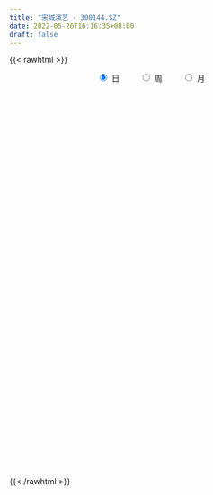 ```yaml
---
title: "宋城演艺 - 300144.SZ"
date: 2022-05-26T16:16:35+08:00
draft: false
---
```

{{< rawhtml >}}
    <div style="text-align: center">
        <label style="padding: 1rem;"><input style="margin-right: .5rem" type="radio" name="period" value="D" checked onclick="period_change(this)">日</label>
        <label style="padding: 1rem;"><input style="margin-right: .5rem" type="radio" name="period" value="W" onclick="period_change(this)">周</label>
        <label style="padding: 1rem;"><input style="margin-right: .5rem" type="radio" name="period" value="M" onclick="period_change(this)">月</label>
    </div>
    <div id="chart" style="height: 700px;"></div> 
    <script type="text/javascript">
        const D_v = [409498.67,209305.84,156461.89,394422.86,184860.32,197079.89,290288.45,286152.97,266083.87,313742.47,400581.9,367641.21,235497.1,281366.18,192916.93,225748.58,218444.99,462702.92,319905.35,248206.51,312283.15,302405.46,177277.75,203740.18,209185.79,235683.9,396207.97,246597.11,256483.93,324484.01,331515.22,183001.27,324769.1,517463.75,366535.31,265526.47,242908.51,225176.02,184776.73,319627.15,242813.92,281890.0,234714.45,394296.09,416291.93,188422.33,472735.89,264160.43,295638.42,482491.46,545994.11,441862.89,460762.44,421547.58,491880.73,401669.16,212837.57,206624.51,180407.62,356209.67,159768.8,171100.61,148114.39,183012.53,245029.2,430973.15,240157.38,150370.15,188422.95,285671.5,191686.38,268222.78,315111.58,342344.28,482021.2,270791.71,331921.27,400449.56,430783.37,299743.9,224037.82,288966.73,155644.42,367943.75,521476.45,244905.38,285875.33,174418.64,204825.32,203717.36,182611.33,206311.58,210779.49,140526.82,151094.71,168096.91,436752.88,258940.59,146939.04,180239.2,352310.16,229711.9,301435.87,211981.8,448232.95,302243.56,216740.93,266982.7,173764.54,170247.5,214539.15,231032.37,301054.1,266755.59,177164.36,319088.11,240247.88,704986.98,444127.97,319174.0,292268.75,269575.32,297280.74,199204.23,338149.71,244967.65,191175.08,256196.14,261296.64,194628.9,188237.97,276507.57,574736.23,206169.28,156148.32,194312.54,167063.25,152489.46,257020.0,141304.55,259087.48,181388.99,174448.56,141591.89,176755.31,728374.91,403130.96,352899.68,237777.45,357020.55,195025.12,187636.14,266191.04,198210.45,239279.52,369186.85,226241.44,662900.66,525219.1800000001,362551.75,356705.32,411221.82,205914.69,383357.43,230579.39,319787.68,223606.62,281712.76,289887.57,405735.18,618524.4,408581.92,328456.21,382224.13,266262.55,441315.13,322359.8,510894.65,462812.22,699420.37,778733.14,773805.1800000001,378308.66,309309.51,464283.19,267549.46,237181.14,306876.61,268434.77,348041.85,225062.13,242358.32,274427.12,302389.06,489895.36,274921.52,487861.31,589425.34,540601.04,332323.02,343928.7,414600.73,406726.58,579601.96,508487.84,385004.03,338769.94,241323.94,245502.83,278801.02,211414.69,263456.3,218168.35,237496.53,217085.74,348119.19,335156.01,288732.86,317438.69,341510.42,686851.96,463815.59,432453.23,391652.87,361814.11,244893.38,389547.16,402953.05,325540.49,472520.72,469286.86,455932.35,319816.81,299334.9,252881.76,384013.37,258771.92,312666.99,462107.45,222055.95,223826.48,272301.97,309107.16,271796.66,217789.58,363710.2,208749.75,323716.65,276725.17,322310.48]
const D_histogram = [0.0,0.042642963,0.0606755184,0.0240106691,-0.0151588081,-0.0359859853,-0.0301475361,-0.026920801,-0.0343477763,-0.0619862666,-0.0854312413,-0.0596411564,-0.0691611328,-0.0516929525,-0.0423577229,-0.0263875394,-0.0102266194,-0.0490150374,-0.0901052657,-0.1162389522,-0.1498703875,-0.1312134754,-0.1206673322,-0.0880410876,-0.0794611897,-0.0785636206,-0.0332095751,-0.0210051647,0.0042913348,-0.004385468,-0.005173282,0.0028657186,0.0281346026,-0.0124907609,-0.0584358825,-0.0751793171,-0.0674652196,-0.0580739429,-0.0518204467,-0.022854471,0.0137754795,0.0251776892,0.0335142413,0.0815355553,0.1536418463,0.178001772,0.1324619129,0.0905061314,0.0330064141,-0.0689493607,-0.172845839,-0.2759473968,-0.3163574756,-0.3631357687,-0.3729732582,-0.3276587101,-0.2883333712,-0.2439554555,-0.2064773188,-0.1173819947,-0.0424566625,0.005716365,0.0275632846,0.0368068489,0.073320313,0.1197394008,0.1677463362,0.183855271,0.1946620726,0.2177280077,0.2289033839,0.2474728551,0.2812646749,0.281341781,0.3164396017,0.326892424,0.3454941197,0.3259593071,0.335771051,0.3275972948,0.2963452174,0.2637163064,0.2223993484,0.2130337928,0.1132956095,0.0218724348,-0.0583199982,-0.1009712348,-0.1425152834,-0.1949026253,-0.1928218058,-0.1786071803,-0.1743561618,-0.1519248793,-0.1527515388,-0.1454281569,-0.0826329761,-0.0526284768,-0.045905829,-0.005522154,0.0647042108,0.0961997017,0.0670875885,0.0383752471,-0.0333412064,-0.0579768875,-0.0682722611,-0.0714368076,-0.0844812427,-0.0996509568,-0.0934324026,-0.0764738384,-0.0726436397,-0.0949462078,-0.0850176777,-0.0954191451,-0.0807860746,-0.0153069109,0.0441824221,0.0692566201,0.0814986235,0.104653634,0.1306436485,0.1267560839,0.1436236729,0.1167672482,0.0847070099,0.0744852439,0.0527904186,0.0459812897,0.027694543,-0.0077396551,-0.0826788627,-0.1221026218,-0.1318156175,-0.1469857655,-0.1318990877,-0.1162072075,-0.0783575504,-0.0437416161,0.0018106176,0.0237456896,0.0328648715,0.03595106,0.0420321054,0.0955244088,0.0901956263,0.0385000467,0.0267352456,0.037363195,0.0262844786,0.03466831,0.0534560257,0.0610653817,0.0681502262,0.0737414128,0.0728298197,0.1245219245,0.154499104,0.1676658478,0.15390753,0.1325780255,0.0951936474,0.0999051254,0.0769199454,0.0331374052,0.0091715874,0.004605521,0.0117895301,0.0361456167,0.0622475397,0.0617682963,0.0298347704,-0.0106350322,-0.0747311266,-0.0620369966,-0.0674684876,-0.0168137176,0.0370216238,0.1116419743,0.158109544,0.1375483312,0.0967989573,0.0708386258,0.0081221364,-0.0303290229,-0.0527626971,-0.0874731906,-0.1176487799,-0.1533428055,-0.1507080896,-0.1397986989,-0.1175743948,-0.1248930727,-0.077308269,-0.0454925473,-0.1195748693,-0.1990782595,-0.2684235586,-0.2997133809,-0.2888729799,-0.3083337638,-0.3476165284,-0.2720273263,-0.2107440694,-0.1324417943,-0.0581242042,-0.0213381667,0.0021694259,-0.0023900275,-0.0019607176,-0.0009752905,0.0003092653,0.0278785079,0.0276558822,0.0622929733,0.097038272,0.0921563955,0.0918389716,0.0488792373,0.0923754785,0.0784417578,0.0960722407,0.1023490658,0.1290270944,0.1412725515,0.1556333926,0.126816565,0.0970472853,0.0137753771,-0.0935916748,-0.1400199931,-0.1716653529,-0.1466843373,-0.1369640072,-0.1759349412,-0.1963938095,-0.1896896788,-0.1486486377,-0.0974711749,-0.0532500529,-0.0130331005,0.0015357528,0.0107488304,0.0103539581,0.0364811188,0.0541664634,0.0342394347,0.0395675161,0.0654609352]
const D_fast = [0.0,0.0533037037,0.0865051388,0.0558429567,0.0128837775,-0.016939896,-0.0186383309,-0.022141796,-0.0381557154,-0.0812907723,-0.1260935574,-0.1152137616,-0.1420240212,-0.137479079,-0.1387332801,-0.1293599815,-0.1157557164,-0.1667978937,-0.2304144383,-0.2856078629,-0.3567068952,-0.3708533518,-0.3904740418,-0.379858069,-0.3911434685,-0.4098868046,-0.3728351528,-0.3658820336,-0.3395127005,-0.3492858702,-0.3513670047,-0.3426115744,-0.3103090399,-0.3540570935,-0.4146111858,-0.4501494497,-0.459301657,-0.4644288661,-0.4711304816,-0.4478781236,-0.4078043032,-0.3901076712,-0.3733925588,-0.304987356,-0.1944706034,-0.1256102348,-0.1380346156,-0.1573638643,-0.206611978,-0.325805093,-0.4729130311,-0.645001438,-0.7645008858,-0.9020631211,-1.0051439251,-1.0417440545,-1.0745020584,-1.0911130066,-1.1052541996,-1.0455043742,-0.9811932075,-0.9315910889,-0.9028533481,-0.8844080715,-0.8295645292,-0.7532105912,-0.6632670717,-0.6011943192,-0.5417219995,-0.4642240624,-0.3958228403,-0.3153851553,-0.2112771667,-0.1408646154,-0.0266568943,0.0655190341,0.1704942596,0.2324492739,0.3262037804,0.3999293479,0.4427635749,0.4760637405,0.4903466196,0.5342395122,0.4628252313,0.3768701652,0.2820977327,0.2142036875,0.137030818,0.0359178197,-0.0102068121,-0.0406439817,-0.0799820037,-0.0955319411,-0.1345464853,-0.1635801426,-0.1214432058,-0.1045958256,-0.1093496352,-0.0703464987,0.0160559188,0.0716013351,0.059261119,0.0401425894,-0.0399091656,-0.0790390687,-0.1064025076,-0.1274262559,-0.1615910017,-0.201673455,-0.2188130015,-0.2209728968,-0.2353036081,-0.2813427282,-0.2926686174,-0.3269248712,-0.3324883193,-0.2708358833,-0.2003009447,-0.1579125918,-0.1252959324,-0.0759775135,-0.0173265868,0.0104748695,0.0632483767,0.0655837641,0.0547002782,0.0630998232,0.0546026026,0.0592887961,0.0479256851,0.0105565732,-0.08505235,-0.1550017645,-0.1976686646,-0.249585254,-0.2674733481,-0.2808332698,-0.2625730003,-0.23889247,-0.1928875819,-0.1650160875,-0.1476806877,-0.1356067342,-0.1190176625,-0.0416442569,-0.0244241328,-0.0664947007,-0.0715756904,-0.0516069423,-0.0561145391,-0.0390636302,-0.006911908,0.0159637934,0.0400861944,0.0641127342,0.0814085961,0.164231182,0.2328331375,0.2879163432,0.3126349079,0.3244499097,0.3108639436,0.3405517029,0.3367965092,0.3012983203,0.2796253994,0.2762107133,0.2863421049,0.3197345957,0.3613984036,0.3763612343,0.351886401,0.3087578404,0.2259789642,0.2231638451,0.2008652323,0.2473165728,0.3104073202,0.4129381643,0.49893312,0.5127589899,0.4962093554,0.4879586804,0.427272725,0.3812393101,0.3456149615,0.2890361704,0.2294483862,0.1554186591,0.1203763526,0.0963360686,0.089166774,0.0506248279,0.0788825644,0.0993251492,-0.00465089,-0.1339238451,-0.2703750339,-0.3765932014,-0.4379710454,-0.5345152702,-0.6607021669,-0.6531197964,-0.6445225568,-0.5993307303,-0.5395441912,-0.5080926955,-0.4840427464,-0.4891997066,-0.4892605762,-0.4885189717,-0.4871570996,-0.45261823,-0.4459268851,-0.3957165506,-0.3367116841,-0.3185544617,-0.2959121426,-0.3266520676,-0.2600619568,-0.254385238,-0.212736695,-0.1808726034,-0.1219378012,-0.0743742063,-0.021105017,-0.0182177033,-0.0237251618,-0.1035532256,-0.2343181962,-0.3157515128,-0.3903132108,-0.4020032795,-0.4265239513,-0.5094786205,-0.5790359413,-0.6197542302,-0.6158753486,-0.5890656795,-0.5581570707,-0.5211983934,-0.5062456019,-0.4943453168,-0.4921516995,-0.4569042592,-0.4256772987,-0.4370444687,-0.4218245082,-0.3795658554]
const D_slow = [0.0,0.0106607407,0.0258296203,0.0318322876,0.0280425856,0.0190460893,0.0115092052,0.004779005,-0.0038079391,-0.0193045057,-0.0406623161,-0.0555726052,-0.0728628884,-0.0857861265,-0.0963755572,-0.1029724421,-0.1055290969,-0.1177828563,-0.1403091727,-0.1693689107,-0.2068365076,-0.2396398765,-0.2698067095,-0.2918169814,-0.3116822788,-0.331323184,-0.3396255778,-0.3448768689,-0.3438040352,-0.3449004022,-0.3461937227,-0.3454772931,-0.3384436424,-0.3415663327,-0.3561753033,-0.3749701326,-0.3918364375,-0.4063549232,-0.4193100349,-0.4250236526,-0.4215797827,-0.4152853604,-0.4069068001,-0.3865229113,-0.3481124497,-0.3036120067,-0.2704965285,-0.2478699957,-0.2396183921,-0.2568557323,-0.3000671921,-0.3690540413,-0.4481434102,-0.5389273523,-0.6321706669,-0.7140853444,-0.7861686872,-0.8471575511,-0.8987768808,-0.9281223795,-0.9387365451,-0.9373074538,-0.9304166327,-0.9212149205,-0.9028848422,-0.872949992,-0.8310134079,-0.7850495902,-0.7363840721,-0.6819520701,-0.6247262242,-0.5628580104,-0.4925418417,-0.4222063964,-0.343096496,-0.26137339,-0.17499986,-0.0935100333,-0.0095672705,0.0723320532,0.1464183575,0.2123474341,0.2679472712,0.3212057194,0.3495296218,0.3549977305,0.3404177309,0.3151749222,0.2795461014,0.230820445,0.1826149936,0.1379631985,0.0943741581,0.0563929383,0.0182050536,-0.0181519857,-0.0388102297,-0.0519673489,-0.0634438061,-0.0648243447,-0.048648292,-0.0245983666,-0.0078264694,0.0017673423,-0.0065679593,-0.0210621811,-0.0381302464,-0.0559894483,-0.077109759,-0.1020224982,-0.1253805988,-0.1444990584,-0.1626599684,-0.1863965203,-0.2076509397,-0.231505726,-0.2517022447,-0.2555289724,-0.2444833669,-0.2271692119,-0.206794556,-0.1806311475,-0.1479702353,-0.1162812144,-0.0803752962,-0.0511834841,-0.0300067316,-0.0113854207,0.001812184,0.0133075064,0.0202311422,0.0182962284,-0.0023734873,-0.0328991427,-0.0658530471,-0.1025994885,-0.1355742604,-0.1646260623,-0.1842154499,-0.1951508539,-0.1946981995,-0.1887617771,-0.1805455592,-0.1715577942,-0.1610497679,-0.1371686657,-0.1146197591,-0.1049947474,-0.098310936,-0.0889701373,-0.0823990176,-0.0737319401,-0.0603679337,-0.0451015883,-0.0280640318,-0.0096286786,0.0085787764,0.0397092575,0.0783340335,0.1202504954,0.1587273779,0.1918718843,0.2156702961,0.2406465775,0.2598765638,0.2681609151,0.270453812,0.2716051922,0.2745525748,0.2835889789,0.2991508639,0.314592938,0.3220516306,0.3193928725,0.3007100909,0.2852008417,0.2683337198,0.2641302904,0.2733856964,0.30129619,0.340823576,0.3752106588,0.3994103981,0.4171200545,0.4191505886,0.4115683329,0.3983776586,0.376509361,0.347097166,0.3087614646,0.2710844422,0.2361347675,0.2067411688,0.1755179006,0.1561908334,0.1448176965,0.1149239792,0.0651544144,-0.0019514753,-0.0768798205,-0.1490980655,-0.2261815064,-0.3130856385,-0.3810924701,-0.4337784874,-0.466888936,-0.4814199871,-0.4867545287,-0.4862121723,-0.4868096791,-0.4872998585,-0.4875436812,-0.4874663649,-0.4804967379,-0.4735827673,-0.458009524,-0.433749956,-0.4107108571,-0.3877511142,-0.3755313049,-0.3524374353,-0.3328269959,-0.3088089357,-0.2832216692,-0.2509648956,-0.2156467578,-0.1767384096,-0.1450342683,-0.120772447,-0.1173286028,-0.1407265214,-0.1757315197,-0.2186478579,-0.2553189423,-0.2895599441,-0.3335436794,-0.3826421317,-0.4300645514,-0.4672267109,-0.4915945046,-0.5049070178,-0.5081652929,-0.5077813547,-0.5050941471,-0.5025056576,-0.4933853779,-0.4798437621,-0.4712839034,-0.4613920244,-0.4450267906]
const D_data = [['2021-05-17', 18.6084, 18.4488, 18.0599, 18.6084],['2021-05-18', 18.5685, 19.117, 18.2693, 19.1668],['2021-05-19', 19.1668, 19.0173, 18.7779, 19.2067],['2021-05-20', 18.9474, 18.3192, 18.1197, 19.0771],['2021-05-21', 18.389, 18.0898, 18.0499, 18.5386],['2021-05-24', 17.9901, 18.1397, 17.7009, 18.1995],['2021-05-25', 18.0898, 18.4089, 17.9901, 18.4987],['2021-05-26', 18.4089, 18.379, 17.8505, 18.6583],['2021-05-27', 18.3491, 18.2095, 18.0799, 18.4987],['2021-05-28', 18.3192, 17.8206, 17.7308, 18.4987],['2021-05-31', 17.651, 17.671, 17.1425, 17.7907],['2021-06-01', 17.7907, 18.2294, 17.5015, 18.3491],['2021-06-02', 18.13, 17.77, 17.7, 18.15],['2021-06-03', 17.96, 18.07, 17.8, 18.26],['2021-06-04', 18.14, 17.99, 17.86, 18.2],['2021-06-07', 18.05, 18.1, 17.69, 18.25],['2021-06-08', 18.11, 18.16, 17.95, 18.35],['2021-06-09', 18.05, 17.37, 17.3, 18.08],['2021-06-10', 17.37, 17.05, 16.99, 17.48],['2021-06-11', 17.29, 16.95, 16.79, 17.34],['2021-06-15', 17.01, 16.56, 16.45, 17.07],['2021-06-16', 16.73, 17.03, 16.66, 17.32],['2021-06-17', 17.0, 16.87, 16.8, 17.27],['2021-06-18', 16.83, 17.14, 16.76, 17.36],['2021-06-21', 17.05, 16.84, 16.68, 17.1],['2021-06-22', 16.8, 16.66, 16.58, 17.02],['2021-06-23', 16.75, 17.25, 16.7, 17.39],['2021-06-24', 17.3, 16.92, 16.78, 17.35],['2021-06-25', 16.92, 17.13, 16.74, 17.4],['2021-06-28', 17.12, 16.7, 16.53, 17.23],['2021-06-29', 16.69, 16.72, 16.24, 16.85],['2021-06-30', 16.71, 16.8, 16.51, 16.88],['2021-07-01', 16.82, 17.07, 16.6, 17.35],['2021-07-02', 17.15, 16.16, 16.11, 17.28],['2021-07-05', 16.05, 15.78, 15.55, 16.16],['2021-07-06', 15.67, 15.87, 15.4, 15.92],['2021-07-07', 15.65, 16.04, 15.62, 16.32],['2021-07-08', 16.04, 16.0, 15.85, 16.28],['2021-07-09', 15.96, 15.9, 15.75, 16.07],['2021-07-12', 16.0, 16.19, 15.81, 16.38],['2021-07-13', 16.22, 16.4, 16.13, 16.54],['2021-07-14', 16.55, 16.17, 16.12, 16.61],['2021-07-15', 16.15, 16.15, 16.03, 16.37],['2021-07-16', 16.21, 16.79, 16.14, 16.99],['2021-07-19', 17.01, 17.46, 16.8, 17.57],['2021-07-20', 17.28, 17.21, 17.07, 17.43],['2021-07-21', 17.02, 16.36, 16.22, 17.05],['2021-07-22', 16.23, 16.22, 16.06, 16.54],['2021-07-23', 16.2, 15.77, 15.6, 16.2],['2021-07-26', 15.46, 14.73, 14.54, 15.52],['2021-07-27', 14.73, 14.01, 13.97, 14.8],['2021-07-28', 13.8, 13.23, 13.06, 13.96],['2021-07-29', 13.33, 13.33, 12.89, 13.43],['2021-07-30', 13.0, 12.67, 12.67, 13.13],['2021-08-02', 12.0, 12.6, 11.85, 12.76],['2021-08-03', 12.56, 13.01, 12.48, 13.25],['2021-08-04', 12.93, 12.81, 12.71, 13.0],['2021-08-05', 12.78, 12.77, 12.67, 13.13],['2021-08-06', 12.67, 12.6, 12.38, 12.88],['2021-08-09', 12.5, 13.33, 12.5, 13.47],['2021-08-10', 13.3, 13.4, 13.15, 13.51],['2021-08-11', 13.45, 13.25, 13.16, 13.54],['2021-08-12', 13.25, 12.99, 12.96, 13.38],['2021-08-13', 12.94, 12.81, 12.75, 13.19],['2021-08-16', 12.81, 13.19, 12.81, 13.38],['2021-08-17', 13.32, 13.49, 13.23, 14.14],['2021-08-18', 13.51, 13.76, 13.41, 14.03],['2021-08-19', 13.69, 13.56, 13.45, 13.87],['2021-08-20', 13.6, 13.61, 13.36, 13.76],['2021-08-23', 13.77, 13.92, 13.65, 14.29],['2021-08-24', 13.88, 13.95, 13.74, 14.1],['2021-08-25', 13.88, 14.23, 13.87, 14.55],['2021-08-26', 14.26, 14.7, 13.96, 14.85],['2021-08-27', 14.5, 14.53, 14.3, 14.83],['2021-08-30', 14.49, 15.25, 14.49, 15.58],['2021-08-31', 15.18, 15.28, 15.03, 15.51],['2021-09-01', 15.3, 15.7, 15.3, 15.85],['2021-09-02', 15.61, 15.47, 14.8, 15.7],['2021-09-03', 15.34, 16.07, 15.24, 16.27],['2021-09-06', 16.17, 16.12, 15.82, 16.6],['2021-09-07', 16.06, 15.99, 15.87, 16.33],['2021-09-08', 16.11, 16.05, 15.67, 16.35],['2021-09-09', 16.24, 15.97, 15.81, 16.25],['2021-09-10', 16.0, 16.45, 16.0, 16.7],['2021-09-13', 15.4, 15.2, 14.93, 15.65],['2021-09-14', 14.8, 14.89, 14.8, 15.29],['2021-09-15', 14.89, 14.6, 14.48, 15.0],['2021-09-16', 14.75, 14.72, 14.6, 14.92],['2021-09-17', 14.67, 14.45, 14.24, 14.82],['2021-09-22', 14.33, 13.96, 13.9, 14.43],['2021-09-23', 14.19, 14.38, 14.09, 14.5],['2021-09-24', 14.31, 14.45, 14.15, 14.7],['2021-09-27', 14.57, 14.25, 14.23, 14.9],['2021-09-28', 14.31, 14.43, 14.09, 14.64],['2021-09-29', 14.4, 14.08, 14.07, 14.4],['2021-09-30', 14.15, 14.08, 13.96, 14.34],['2021-10-08', 14.6, 14.87, 14.43, 15.37],['2021-10-11', 14.9, 14.65, 14.43, 15.04],['2021-10-12', 14.48, 14.41, 14.27, 14.65],['2021-10-13', 14.42, 14.93, 14.37, 15.07],['2021-10-14', 14.94, 15.62, 14.87, 15.8],['2021-10-15', 15.49, 15.47, 15.35, 15.73],['2021-10-18', 15.15, 14.78, 14.65, 15.35],['2021-10-19', 14.66, 14.67, 14.36, 14.83],['2021-10-20', 14.67, 13.86, 13.71, 14.78],['2021-10-21', 13.85, 14.15, 13.79, 14.46],['2021-10-22', 14.1, 14.18, 14.06, 14.43],['2021-10-25', 13.97, 14.17, 13.68, 14.25],['2021-10-26', 14.23, 13.93, 13.89, 14.23],['2021-10-27', 13.98, 13.74, 13.61, 13.99],['2021-10-28', 13.74, 13.89, 13.7, 14.0],['2021-10-29', 13.86, 14.0, 13.7, 14.08],['2021-11-01', 13.6, 13.81, 13.31, 14.05],['2021-11-02', 13.84, 13.34, 13.25, 13.92],['2021-11-03', 13.18, 13.61, 13.15, 13.64],['2021-11-04', 13.64, 13.25, 13.18, 13.9],['2021-11-05', 13.35, 13.47, 13.25, 13.64],['2021-11-08', 14.05, 14.25, 14.05, 14.73],['2021-11-09', 14.13, 14.49, 14.06, 14.7],['2021-11-10', 14.27, 14.3, 13.99, 14.48],['2021-11-11', 14.35, 14.27, 14.02, 14.37],['2021-11-12', 14.15, 14.55, 14.09, 14.67],['2021-11-15', 14.45, 14.79, 14.38, 14.9],['2021-11-16', 14.77, 14.56, 14.53, 14.93],['2021-11-17', 14.57, 14.95, 14.56, 15.17],['2021-11-18', 14.86, 14.47, 14.42, 14.98],['2021-11-19', 14.5, 14.32, 14.25, 14.58],['2021-11-22', 14.28, 14.54, 14.22, 14.63],['2021-11-23', 14.69, 14.36, 14.32, 14.89],['2021-11-24', 14.28, 14.51, 14.27, 14.61],['2021-11-25', 14.52, 14.33, 14.3, 14.64],['2021-11-26', 13.8, 13.98, 13.7, 14.08],['2021-11-29', 13.45, 13.15, 13.13, 13.57],['2021-11-30', 13.28, 13.2, 13.17, 13.39],['2021-12-01', 13.23, 13.33, 13.06, 13.37],['2021-12-02', 13.34, 13.07, 13.0, 13.39],['2021-12-03', 13.11, 13.32, 13.03, 13.33],['2021-12-06', 13.17, 13.29, 13.17, 13.4],['2021-12-07', 13.48, 13.61, 13.34, 13.77],['2021-12-08', 13.45, 13.69, 13.41, 13.76],['2021-12-09', 13.8, 14.0, 13.8, 14.2],['2021-12-10', 13.87, 13.87, 13.74, 14.09],['2021-12-13', 13.7, 13.79, 13.54, 13.94],['2021-12-14', 13.69, 13.75, 13.6, 13.86],['2021-12-15', 13.7, 13.82, 13.63, 14.05],['2021-12-16', 13.63, 14.61, 13.56, 15.08],['2021-12-17', 14.6, 14.06, 13.99, 14.69],['2021-12-20', 13.81, 13.36, 13.32, 14.02],['2021-12-21', 13.44, 13.7, 13.35, 13.76],['2021-12-22', 13.73, 13.99, 13.71, 14.47],['2021-12-23', 14.0, 13.73, 13.65, 14.2],['2021-12-24', 13.83, 13.98, 13.71, 14.08],['2021-12-27', 13.95, 14.21, 13.87, 14.35],['2021-12-28', 14.27, 14.18, 14.13, 14.33],['2021-12-29', 14.2, 14.26, 14.0, 14.4],['2021-12-30', 14.24, 14.33, 14.12, 14.68],['2021-12-31', 14.23, 14.32, 14.16, 14.44],['2022-01-04', 14.3, 15.2, 14.23, 15.33],['2022-01-05', 15.08, 15.27, 15.01, 15.55],['2022-01-06', 15.26, 15.32, 14.89, 15.43],['2022-01-07', 15.17, 15.13, 15.05, 15.52],['2022-01-10', 14.78, 15.08, 14.48, 15.16],['2022-01-11', 15.1, 14.84, 14.81, 15.17],['2022-01-12', 14.93, 15.39, 14.81, 15.53],['2022-01-13', 15.31, 15.1, 15.1, 15.6],['2022-01-14', 15.02, 14.74, 14.6, 15.28],['2022-01-17', 14.6, 14.86, 14.6, 14.94],['2022-01-18', 14.81, 15.07, 14.53, 15.12],['2022-01-19', 14.93, 15.27, 14.91, 15.4],['2022-01-20', 15.2, 15.63, 15.13, 15.78],['2022-01-21', 16.2, 15.87, 15.67, 16.4],['2022-01-24', 15.55, 15.7, 15.53, 16.2],['2022-01-25', 15.6, 15.3, 15.3, 15.91],['2022-01-26', 15.47, 15.05, 14.75, 15.63],['2022-01-27', 14.89, 14.48, 14.42, 15.1],['2022-01-28', 14.46, 15.29, 14.35, 15.55],['2022-02-07', 15.31, 15.07, 14.65, 15.33],['2022-02-08', 15.08, 15.9, 15.08, 16.16],['2022-02-09', 15.7, 16.27, 15.69, 16.35],['2022-02-10', 16.21, 16.98, 16.06, 17.36],['2022-02-11', 16.86, 17.11, 16.77, 18.05],['2022-02-14', 17.32, 16.51, 16.33, 17.79],['2022-02-15', 16.19, 16.24, 15.83, 16.41],['2022-02-16', 16.25, 16.37, 16.16, 16.66],['2022-02-17', 16.3, 15.76, 15.64, 16.3],['2022-02-18', 15.61, 15.84, 15.56, 15.92],['2022-02-21', 15.7, 15.9, 15.63, 16.15],['2022-02-22', 15.68, 15.59, 15.24, 16.0],['2022-02-23', 15.64, 15.44, 15.37, 15.73],['2022-02-24', 15.35, 15.13, 14.86, 15.64],['2022-02-25', 15.34, 15.44, 15.15, 15.52],['2022-02-28', 15.25, 15.5, 14.9, 15.54],['2022-03-01', 15.38, 15.66, 15.38, 15.74],['2022-03-02', 15.5, 15.26, 15.11, 15.79],['2022-03-03', 15.36, 16.0, 15.36, 16.15],['2022-03-04', 15.77, 15.99, 15.74, 16.12],['2022-03-07', 15.65, 14.5, 14.48, 15.66],['2022-03-08', 14.55, 13.9, 13.71, 14.69],['2022-03-09', 13.89, 13.44, 12.9, 14.0],['2022-03-10', 13.64, 13.41, 13.39, 13.75],['2022-03-11', 12.9, 13.63, 12.81, 13.75],['2022-03-14', 13.0, 12.96, 12.72, 13.38],['2022-03-15', 12.81, 12.25, 12.25, 13.12],['2022-03-16', 12.68, 13.49, 12.52, 13.53],['2022-03-17', 13.58, 13.43, 13.32, 13.94],['2022-03-18', 13.25, 13.82, 13.15, 14.07],['2022-03-21', 13.67, 14.04, 13.61, 14.17],['2022-03-22', 13.76, 13.77, 13.7, 14.05],['2022-03-23', 13.82, 13.69, 13.54, 13.86],['2022-03-24', 13.6, 13.32, 13.27, 13.77],['2022-03-25', 13.41, 13.3, 13.25, 13.63],['2022-03-28', 13.08, 13.24, 12.75, 13.52],['2022-03-29', 13.23, 13.18, 13.1, 13.62],['2022-03-30', 13.43, 13.53, 13.11, 13.57],['2022-03-31', 13.43, 13.21, 13.13, 13.63],['2022-04-01', 13.13, 13.71, 13.11, 13.82],['2022-04-06', 13.48, 13.9, 13.43, 14.03],['2022-04-07', 13.74, 13.5, 13.41, 13.97],['2022-04-08', 13.55, 13.56, 13.04, 13.62],['2022-04-11', 13.39, 12.91, 12.88, 13.39],['2022-04-12', 13.02, 14.0, 13.0, 14.4],['2022-04-13', 13.75, 13.38, 13.33, 13.8],['2022-04-14', 13.49, 13.81, 13.28, 14.0],['2022-04-15', 13.76, 13.77, 13.58, 14.3],['2022-04-18', 13.54, 14.17, 13.51, 14.34],['2022-04-19', 14.06, 14.17, 14.01, 14.4],['2022-04-20', 14.1, 14.36, 14.01, 14.54],['2022-04-21', 14.37, 13.87, 13.75, 14.45],['2022-04-22', 13.7, 13.77, 13.4, 14.02],['2022-04-25', 13.13, 12.82, 12.73, 13.46],['2022-04-26', 12.97, 11.95, 11.9, 13.08],['2022-04-27', 11.71, 12.18, 11.28, 12.25],['2022-04-28', 12.03, 12.0, 11.81, 12.46],['2022-04-29', 12.08, 12.53, 11.99, 12.56],['2022-05-05', 12.3, 12.28, 11.96, 12.43],['2022-05-06', 11.99, 11.42, 11.37, 11.99],['2022-05-09', 11.19, 11.29, 11.13, 11.48],['2022-05-10', 11.11, 11.38, 10.9, 11.41],['2022-05-11', 11.44, 11.74, 11.39, 12.12],['2022-05-12', 11.61, 11.95, 11.6, 11.97],['2022-05-13', 11.84, 11.99, 11.66, 12.02],['2022-05-16', 12.1, 12.07, 11.93, 12.34],['2022-05-17', 11.94, 11.82, 11.56, 12.06],['2022-05-18', 11.83, 11.75, 11.68, 12.02],['2022-05-19', 11.5, 11.59, 11.46, 11.75],['2022-05-20', 11.7, 11.94, 11.59, 12.03],['2022-05-23', 11.88, 11.92, 11.74, 11.96],['2022-05-24', 11.86, 11.41, 11.4, 11.96],['2022-05-25', 11.39, 11.65, 11.36, 11.79],['2022-05-26', 11.69, 11.97, 11.58, 12.07]]
const W_v = [330026.99,242964.81,410972.48,323401.63,417012.18,514352.1,292078.24,298242.73,449750.85,309694.4300000001,279843.15,262907.23,520929.04,246728.3,395799.55,485738.0699999999,537821.6,478014.89,545536.4299999999,348752.12,304397.2,255621.61,477207.9,213635.53,240394.41,255962.38,281727.18,745749.16,483082.36,509883.52,204547.02,152838.76,463026.83,462400.12,525645.73,440945.72,629505.03,280458.4300000001,377973.29,434686.76,412844.87,232726.07,429648.21,378131.25,331203.29,991715.1800000002,855691.39,647510.0800000001,599657.1899999999,868729.01,749104.37,760550.4399999999,930062.02,862664.24,745591.35,599048.23,401500.48,545015.01,896516.6500000001,507088.0699999999,558256.5599999999,644465.27,408704.27,448481.77,391451.73,549909.74,424645.04,428916.74,412602.96,292268.05,266321.04,329359.68,697946.3700000001,341743.82,337626.4399999999,349837.07,343794.35,289858.49,336173.77,288702.01,373101.28,395865.54,840728.1699999999,835872.3100000001,726283.11,875446.45,666462.42,499595.27,536290.36,439967.4999999999,542058.9,200800.29,495032.71,411156.48,256554.24,314666.55,282465.88,318446.78,565260.91,480220.8100000001,455831.3200000001,563046.66,461321.08,386938.22,427617.9899999999,348574.49,521769.98,479299.1699999999,476247.46,403653.08,350112.71,311708.8,399684.2899999999,57894.6,314313.22,510437.12,355217.2,340560.58,345280.43,263521.81,350419.24,385656.26,239783.37,310474.15,271449.93,210010.77,213351.44,303837.56,392769.41,1281212.47,1145884.0600000001,613919.92,634320.03,627957.5700000001,647934.88,908091.85,714850.6,541932.98,611320.46,421585.0,442831.87,373832.81,535453.88,342255.02,532905.75,538058.02,610882.37,1023966.76,810342.95,1190366.73,643321.86,1552995.0600000001,2129759.21,2938006.1899999995,1776367.1200000001,976841.72,1269956.5100000002,2663208.3599999994,1545080.7,965081.3600000001,1235522.6699999999,925145.88,1402607.5099999998,819791.99,459085.98,341224.43,1165336.28,903405.48,1105583.8999999999,712136.49,1296735.1799999999,1186294.9200000002,1134402.04,1036737.7,660297.37,740657.5499999999,706944.0499999999,623018.5600000001,1062742.21,1572314.79,2467286.8500000001,1782739.23,1926424.0800000001,1335679.74,1127090.1099999999,2624179.2800000003,2155020.5300000003,1973001.8300000001,2080604.1000000001,1351819.49,1350691.9700000002,862863.04,1947047.0600000001,1550020.5,1500683.1099999999,675364.84,931513.51,1354549.5800000001,1353347.6499999999,1478003.3200000001,1475008.3499999999,995706.54,1344158.7,1681233.3500000001,1284923.04,1473341.6100000001,1637248.9999999998,2352658.48,1493419.5899999999,1018206.0,1254952.8300000001,1403036.52,1915967.1100000003,1336336.6200000001,1431501.1200000003,592640.2699999999,670497.9300000001,436752.88,1168140.8899999999,1480635.1099999999,1056566.26,1304310.04,2030133.02,1270777.4099999999,1176867.22,1298429.6200000001,991290.48,1624301.6299999999,1330358.9399999999,1299109.2999999998,1907376.9100000001,1550861.01,1819466.5299999998,1826839.9399999999,2774220.1800000002,2193256.0,1385596.5,1583991.3799999999,2294139.4100000001,2294421.1400000001,1315812.4199999999,1284326.1100000001,941327.5600000001,2316284.0699999998,1724748.1899999999,2016891.6400000001,636895.13,1479428.79,1434705.5699999998,1131502.05]
const W_histogram = [0.0,-0.0069433618,0.013405393,-0.0082663528,-0.0426061812,-0.0183607113,-0.0197807187,-0.009017855,-0.0040219166,-0.0074115945,-0.0151670165,-0.0259132943,-0.0045542904,-0.0037932358,0.0104339221,0.0229505841,0.07781022,0.0936215048,0.0686187096,0.0115497574,-0.047718983,-0.0877668499,-0.0860264363,-0.0729224353,-0.0549589083,-0.0625649144,-0.0679339256,-0.0165558262,-0.0045515959,-0.0268752509,-0.0204842602,0.0070814749,0.0263107116,0.0875440047,0.0980304163,0.0755919043,0.1165665886,0.1236405199,0.1029039714,0.0756656672,0.0786204856,0.0706308651,0.0758355686,0.059253139,0.0538658802,0.1342849188,0.1947728099,0.1993056926,0.1837998534,0.1858415603,0.1239014426,0.1957334489,0.2640196194,0.276615519,0.2138757018,0.1843078914,0.1203935365,0.0250980692,-0.0803906933,-0.1788652653,-0.2736596487,-0.2829712232,-0.2613364505,-0.2715148238,-0.2742771236,-0.2719658503,-0.1995735759,-0.172915714,-0.1116239571,-0.1137162805,-0.0954024101,-0.0685317608,-0.1294732573,-0.1717134716,-0.1314755298,-0.1832437513,-0.1822515902,-0.1953646436,-0.1599114727,-0.1227748826,-0.053403139,-0.0015864489,0.0550406408,0.0720921094,0.099273329,0.1814855234,0.2078425658,0.2441646877,0.2007412219,0.1808016578,0.1265835325,0.1013227384,0.0421769108,-0.0048959985,-0.0320185363,-0.0444461703,-0.08204855,-0.0974254068,-0.0454812108,0.0200334792,0.056488829,0.1166098645,0.147737327,0.1780540738,0.2202776329,0.2057475828,0.2054862528,0.2073893044,0.2072621462,0.205403147,0.167996564,0.1590844978,0.1649778679,0.1629500291,0.0903238036,0.1155080009,0.1174833589,0.1242219137,0.1164361846,0.078955316,0.009541322,-0.0520263561,-0.0663247012,-0.0529028112,-0.0195240801,0.0404655788,0.0935204853,0.1543464682,0.1261816862,-0.0627007072,-0.1648028097,-0.2359557814,-0.2040152259,-0.2404568869,-0.2227613274,-0.1726128924,-0.2045145095,-0.2470506853,-0.3458155128,-0.3174789674,-0.2664629554,-0.2461780021,-0.1019204382,0.0083370446,0.0524796979,0.1254885873,0.2372127405,0.3743359346,0.422602529,0.3703091255,0.3001651001,0.2721011352,0.2426217553,0.3048961414,0.1871542965,0.1131604735,0.0969348636,-0.1395680962,-0.1863911358,-0.1770006163,-0.1712856581,-0.1856015553,-0.170570485,-0.1986371424,-0.163966717,-0.1875206911,-0.2427219535,-0.2882235084,-0.2946855673,-0.2731280836,-0.1765951465,-0.0440959707,0.1060089729,0.1107581637,0.0627136871,0.0227814629,-0.0622084728,-0.0702914994,-0.1193208483,-0.2109048246,-0.3016007923,-0.2704692719,-0.1589078859,-0.013875938,0.1127440342,0.2451160368,0.3328606575,0.3459087154,0.396583739,0.3756400874,0.4029611155,0.4543665703,0.3020335071,0.2399475882,0.231403762,0.0615999467,-0.0910510691,-0.2368411292,-0.3395926131,-0.381217521,-0.4586596397,-0.4749505437,-0.4637400794,-0.4960879611,-0.5076004146,-0.4309028862,-0.4238472843,-0.592586466,-0.6679466799,-0.6614369274,-0.5647939478,-0.4077779931,-0.1806561028,0.0048839867,0.0027379194,0.0106953929,0.0009315136,0.0545984392,0.1329594586,0.1017720174,0.0741622683,0.0277370828,0.0746356517,0.0937979919,0.0873375522,0.0445352051,0.0583160926,0.0837325653,0.0976880113,0.1303091083,0.2026167231,0.2189655926,0.2958873522,0.2969400676,0.4028699577,0.3708670058,0.3087641549,0.2909738493,0.1155177958,0.0129093566,-0.0840006697,-0.1127169756,-0.1326664094,-0.1227984228,-0.1078805779,-0.1694676191,-0.2670953991,-0.2743725668,-0.2635798408,-0.2363208632]
const W_fast = [0.0,-0.0086792023,0.0150209008,-0.0087174333,-0.0537088069,-0.0340535149,-0.0404187019,-0.031910302,-0.0279198427,-0.0331624192,-0.0447095954,-0.0619341968,-0.0417137654,-0.0419010198,-0.0250653814,-0.0068110734,0.0675011175,0.1067177785,0.0988696608,0.0446881479,-0.0265103383,-0.0884999176,-0.1082661132,-0.1133927209,-0.1091689211,-0.1324161557,-0.1547686483,-0.1075295055,-0.0966631741,-0.1257056419,-0.1244357162,-0.0950996124,-0.0692926978,0.0138265964,0.0488206122,0.0452800763,0.1153964077,0.1533804689,0.1583699133,0.1500480259,0.1726579657,0.1823260614,0.2064896571,0.2047205123,0.2127997235,0.3267899918,0.4359710853,0.4903303912,0.5207745153,0.5692766124,0.5383118553,0.6590772238,0.7933682992,0.8751180785,0.8658471867,0.8823563492,0.8485403784,0.7595194284,0.6339329926,0.4907421042,0.3275328087,0.2474784284,0.2037790885,0.1257220092,0.0543904285,-0.0112897608,0.0112091196,-0.005361947,0.0280238207,-0.0024975729,-0.008034305,0.0017034042,-0.0916064067,-0.1767749889,-0.1694059295,-0.2669850889,-0.3115558253,-0.3735100396,-0.3780347369,-0.3715918675,-0.3155709086,-0.2641508307,-0.1937635808,-0.1586890849,-0.106689533,0.0208940422,0.099211726,0.1965750199,0.2033368596,0.2285977099,0.2060254678,0.2060953582,0.1574937583,0.1091968495,0.0740696776,0.050530501,-0.0075840163,-0.0473172248,-0.0067433314,0.0637797284,0.1143572855,0.203630787,0.2716925813,0.3465228465,0.4438158139,0.4807226594,0.5318328927,0.5855832704,0.6372716487,0.6867634363,0.6913559943,0.7222150526,0.7693528897,0.8080625582,0.7580172835,0.8120784811,0.8434246788,0.881218712,0.9025420291,0.8847999894,0.817771326,0.7431970589,0.7123175384,0.7125137256,0.7410114367,0.8111174903,0.8875525181,0.986965118,0.9903457576,0.7857881875,0.6424853825,0.5123434654,0.4932802145,0.3967243317,0.3587295594,0.3657247713,0.2826945268,0.1783956797,-0.006823026,-0.0578562224,-0.0734559493,-0.1147154965,0.0040619578,0.1164037018,0.1736662795,0.2780473158,0.4490746541,0.6797818319,0.8336990586,0.8739829363,0.878880186,0.9188415049,0.9500175638,1.0885159853,1.0175627145,0.9718590099,0.9798671159,0.7084721321,0.6150513085,0.580191674,0.5430852176,0.4823689316,0.4547573807,0.3770314376,0.3707101838,0.3002760369,0.1843942861,0.0668368542,-0.0132965966,-0.0600211338,-0.0076369833,0.1138381999,0.2904453867,0.3228841184,0.2905180636,0.2562812051,0.1557391512,0.1300832497,0.0512236887,-0.0930864937,-0.2591826595,-0.2956684571,-0.2238340425,-0.0822710791,0.0725349017,0.2661859134,0.4371456985,0.5366709352,0.6864918936,0.7594582638,0.8875195709,1.0525166682,0.9756919818,0.9735929599,1.0229000743,0.8684962457,0.6930824626,0.4880821202,0.300432483,0.1635031948,-0.0286038338,-0.1636323737,-0.2683569293,-0.4247268012,-0.5631393584,-0.5941675516,-0.6930737707,-1.0099595689,-1.2523064528,-1.4111559321,-1.4557114395,-1.400639983,-1.2186821185,-1.0319210323,-1.0333826198,-1.022751298,-1.0322822989,-0.9649657635,-0.8533648794,-0.8591093164,-0.8681784984,-0.9076694131,-0.8421119313,-0.7995000931,-0.7841261447,-0.8157946906,-0.78743478,-0.7410851659,-0.7027077171,-0.637509343,-0.5145475475,-0.4434572797,-0.2925636822,-0.2172759498,-0.0106285704,0.0500852292,0.0651734171,0.1201265738,-0.0264500308,-0.1258311308,-0.2437413246,-0.3006368744,-0.3537529105,-0.3745845296,-0.3866368292,-0.4905907752,-0.654992405,-0.7308627143,-0.7859649485,-0.8177861867]
const W_slow = [0.0,-0.0017358405,0.0016155078,-0.0004510804,-0.0111026257,-0.0156928035,-0.0206379832,-0.022892447,-0.0238979261,-0.0257508247,-0.0295425789,-0.0360209024,-0.037159475,-0.038107784,-0.0354993035,-0.0297616575,-0.0103091025,0.0130962737,0.0302509511,0.0331383905,0.0212086447,-0.0007330677,-0.0222396768,-0.0404702856,-0.0542100127,-0.0698512413,-0.0868347227,-0.0909736793,-0.0921115782,-0.098830391,-0.103951456,-0.1021810873,-0.0956034094,-0.0737174082,-0.0492098041,-0.0303118281,-0.0011701809,0.029739949,0.0554659419,0.0743823587,0.0940374801,0.1116951964,0.1306540885,0.1454673733,0.1589338433,0.192505073,0.2411982755,0.2910246986,0.336974662,0.383435052,0.4144104127,0.4633437749,0.5293486798,0.5985025595,0.651971485,0.6980484578,0.7281468419,0.7344213592,0.7143236859,0.6696073696,0.6011924574,0.5304496516,0.465115539,0.397236833,0.3286675521,0.2606760895,0.2107826955,0.167553767,0.1396477778,0.1112187076,0.0873681051,0.0702351649,0.0378668506,-0.0050615173,-0.0379303997,-0.0837413376,-0.1293042351,-0.178145396,-0.2181232642,-0.2488169848,-0.2621677696,-0.2625643818,-0.2488042216,-0.2307811942,-0.205962862,-0.1605914811,-0.1086308397,-0.0475896678,0.0025956377,0.0477960521,0.0794419353,0.1047726199,0.1153168476,0.1140928479,0.1060882139,0.0949766713,0.0744645338,0.0501081821,0.0387378794,0.0437462492,0.0578684564,0.0870209225,0.1239552543,0.1684687727,0.223538181,0.2749750767,0.3263466399,0.378193966,0.4300095025,0.4813602893,0.5233594303,0.5631305548,0.6043750217,0.645112529,0.6676934799,0.6965704802,0.7259413199,0.7569967983,0.7861058445,0.8058446735,0.808230004,0.7952234149,0.7786422396,0.7654165368,0.7605355168,0.7706519115,0.7940320328,0.8326186499,0.8641640714,0.8484888946,0.8072881922,0.7482992468,0.6972954404,0.6371812186,0.5814908868,0.5383376637,0.4872090363,0.425446365,0.3389924868,0.259622745,0.1930070061,0.1314625056,0.105982396,0.1080666572,0.1211865816,0.1525587285,0.2118619136,0.3054458973,0.4110965295,0.5036738109,0.5787150859,0.6467403697,0.7073958085,0.7836198439,0.830408418,0.8586985364,0.8829322523,0.8480402283,0.8014424443,0.7571922902,0.7143708757,0.6679704869,0.6253278656,0.57566858,0.5346769008,0.487796728,0.4271162396,0.3550603625,0.2813889707,0.2131069498,0.1689581632,0.1579341705,0.1844364138,0.2121259547,0.2278043765,0.2334997422,0.217947624,0.2003747491,0.1705445371,0.1178183309,0.0424181328,-0.0251991851,-0.0649261566,-0.0683951411,-0.0402091326,0.0210698766,0.104285041,0.1907622198,0.2899081546,0.3838181764,0.4845584553,0.5981500979,0.6736584747,0.7336453717,0.7914963122,0.8068962989,0.7841335316,0.7249232494,0.6400250961,0.5447207158,0.4300558059,0.31131817,0.1953831501,0.0713611599,-0.0555389438,-0.1632646654,-0.2692264864,-0.4173731029,-0.5843597729,-0.7497190047,-0.8909174917,-0.99286199,-1.0380260157,-1.036805019,-1.0361205392,-1.0334466909,-1.0332138125,-1.0195642027,-0.9863243381,-0.9608813337,-0.9423407667,-0.9354064959,-0.916747583,-0.893298085,-0.871463697,-0.8603298957,-0.8457508726,-0.8248177312,-0.8003957284,-0.7678184513,-0.7171642706,-0.6624228724,-0.5884510344,-0.5142160174,-0.413498528,-0.3207817766,-0.2435907379,-0.1708472755,-0.1419678266,-0.1387404874,-0.1597406549,-0.1879198988,-0.2210865011,-0.2517861068,-0.2787562513,-0.3211231561,-0.3878970059,-0.4564901475,-0.5223851077,-0.5814653235]
const W_data = [['2017-07-14', 11.2708, 10.5684, 10.5521, 11.3198],['2017-07-21', 10.5684, 10.4596, 10.2635, 10.71],['2017-07-28', 10.4378, 10.8407, 10.2472, 10.9877],['2017-08-04', 10.7971, 10.3125, 10.2908, 10.8625],['2017-08-11', 10.3343, 9.9804, 9.877, 10.4596],['2017-08-18', 10.0349, 10.661, 9.9967, 10.808],['2017-08-25', 10.6991, 10.3833, 10.2472, 10.7754],['2017-09-01', 10.3452, 10.5467, 10.2799, 10.5739],['2017-09-08', 10.563, 10.5086, 10.4541, 10.7917],['2017-09-15', 10.5358, 10.3997, 10.3234, 10.612],['2017-09-22', 10.3997, 10.3017, 10.22, 10.4759],['2017-09-29', 10.318, 10.1928, 9.9586, 10.4487],['2017-10-13', 10.2581, 10.6066, 10.0893, 10.6447],['2017-10-20', 10.6447, 10.3997, 10.1274, 10.6991],['2017-10-27', 10.3997, 10.6066, 10.3125, 10.8244],['2017-11-03', 10.5739, 10.6665, 10.4868, 11.0476],['2017-11-10', 10.6882, 11.4178, 10.4868, 11.505],['2017-11-17', 11.4886, 11.1892, 11.1674, 11.6955],['2017-11-24', 11.1565, 10.7209, 10.4105, 11.3144],['2017-12-01', 10.6991, 10.1329, 9.9314, 10.6991],['2017-12-08', 10.171, 9.7789, 9.6156, 10.171],['2017-12-15', 9.8388, 9.6973, 9.6156, 10.122],['2017-12-22', 9.6918, 10.0457, 9.6156, 10.3997],['2017-12-29', 10.0457, 10.1601, 9.9641, 10.3507],['2018-01-05', 10.1819, 10.2472, 9.9967, 10.4214],['2018-01-12', 10.269, 9.8987, 9.8606, 10.2744],['2018-01-19', 9.8933, 9.8279, 9.6646, 10.0566],['2018-01-26', 9.8334, 10.6175, 9.7735, 10.9986],['2018-02-02', 10.6066, 10.2744, 9.8116, 10.7699],['2018-02-09', 10.1819, 9.7898, 9.6102, 10.416],['2018-02-14', 9.877, 10.073, 9.877, 10.4487],['2018-02-23', 10.2472, 10.4105, 10.1002, 10.4868],['2018-03-02', 10.4977, 10.4323, 10.2908, 10.8026],['2018-03-09', 10.4323, 11.2109, 10.3997, 11.2436],['2018-03-16', 11.2164, 10.8352, 10.7808, 11.4342],['2018-03-23', 10.8625, 10.4541, 10.3779, 11.1892],['2018-03-30', 10.465, 11.3743, 10.3724, 11.5159],['2018-04-04', 11.4451, 11.1783, 10.9823, 11.4995],['2018-04-13', 11.1783, 10.8897, 10.8625, 11.4668],['2018-04-20', 11.1892, 10.759, 10.6882, 11.3253],['2018-04-27', 10.759, 11.1456, 10.6229, 11.1837],['2018-05-04', 11.151, 11.0694, 10.9986, 11.3688],['2018-05-11', 11.1075, 11.3034, 11.0585, 11.5444],['2018-05-18', 11.3417, 11.0734, 10.8598, 11.4896],['2018-05-25', 11.1227, 11.2213, 10.8434, 11.3089],['2018-06-01', 11.2486, 12.6013, 11.2048, 12.793],['2018-06-08', 12.5959, 12.8971, 12.2727, 13.1983],['2018-06-15', 12.9683, 12.5685, 12.437, 13.5761],['2018-06-22', 12.333, 12.4863, 11.6922, 12.689],['2018-06-29', 12.5137, 12.8697, 11.7853, 13.1325],['2018-07-06', 12.919, 12.0865, 11.8839, 13.4447],['2018-07-13', 12.218, 13.9814, 12.2125, 14.1621],['2018-07-20', 13.8554, 14.5729, 13.839, 15.2519],['2018-07-27', 14.7645, 14.3921, 14.0088, 14.9836],['2018-08-03', 14.5838, 13.598, 13.3406, 14.6769],['2018-08-10', 13.5268, 14.0197, 12.8204, 14.1731],['2018-08-17', 13.7842, 13.5597, 13.2585, 14.4578],['2018-08-24', 13.5488, 12.8971, 12.7109, 13.7404],['2018-08-31', 12.9244, 12.3056, 12.0482, 13.85],['2018-09-07', 12.2289, 11.8346, 11.6156, 12.6999],['2018-09-14', 11.9222, 11.2651, 11.0734, 11.9825],['2018-09-21', 11.2267, 11.9113, 10.5696, 11.9661],['2018-09-28', 11.8237, 12.1851, 11.5444, 12.1961],['2018-10-12', 11.9222, 11.6649, 10.7339, 11.9606],['2018-10-19', 11.7032, 11.5553, 10.9146, 11.873],['2018-10-26', 11.7744, 11.4403, 11.1829, 12.7054],['2018-11-02', 11.3472, 12.3658, 10.9201, 12.4808],['2018-11-09', 12.2892, 11.9387, 11.736, 12.5247],['2018-11-16', 11.9387, 12.5192, 11.8127, 12.9628],['2018-11-23', 12.4042, 11.8127, 11.5991, 12.4042],['2018-11-30', 11.8018, 12.0427, 11.5991, 12.103],['2018-12-07', 12.3768, 12.218, 11.8949, 12.5137],['2018-12-14', 12.1249, 10.9529, 10.5367, 12.1851],['2018-12-21', 10.8105, 10.7886, 10.5203, 11.0022],['2018-12-28', 10.816, 11.6922, 10.6189, 11.6922],['2019-01-04', 11.6922, 10.3724, 10.1753, 11.6922],['2019-01-11', 10.3779, 10.7339, 10.2574, 10.8324],['2019-01-18', 10.7393, 10.3505, 10.2465, 10.7612],['2019-01-25', 10.3615, 10.8489, 10.3615, 10.9255],['2019-02-01', 10.8872, 10.9201, 10.4107, 11.0624],['2019-02-15', 10.9912, 11.506, 10.7941, 11.8346],['2019-02-22', 11.5553, 11.5553, 11.3636, 12.0208],['2019-03-01', 11.6046, 11.8949, 11.3034, 12.218],['2019-03-08', 11.9387, 11.6156, 11.6101, 12.5247],['2019-03-15', 11.6375, 11.9003, 11.5718, 12.5959],['2019-03-22', 12.0318, 12.9737, 11.7196, 13.1271],['2019-03-29', 12.7601, 12.7054, 12.1742, 12.919],['2019-04-04', 12.9518, 13.1709, 12.8423, 13.3899],['2019-04-12', 13.1818, 12.3275, 12.2235, 13.2749],['2019-04-19', 12.4425, 12.6068, 12.1742, 12.6944],['2019-04-26', 12.7218, 12.1084, 12.0482, 12.8532],['2019-04-30', 12.1851, 12.3604, 12.1796, 12.5356],['2019-05-10', 12.0482, 11.7799, 11.3472, 12.2673],['2019-05-17', 11.6429, 11.6743, 11.4075, 12.0653],['2019-05-24', 11.6082, 11.7239, 11.4761, 11.8946],['2019-05-31', 11.7239, 11.7844, 11.6798, 12.0598],['2019-06-06', 11.7018, 11.2943, 11.0961, 11.8395],['2019-06-14', 11.2999, 11.3659, 11.2999, 11.845],['2019-06-21', 11.3274, 12.258, 11.0135, 12.3461],['2019-06-28', 12.3296, 12.7426, 12.214, 12.9684],['2019-07-05', 12.8858, 12.6931, 12.5279, 13.2052],['2019-07-12', 12.7591, 13.3318, 12.3516, 13.6953],['2019-07-19', 13.3759, 13.3373, 13.2878, 13.7944],['2019-07-26', 13.4915, 13.6457, 13.1611, 13.9761],['2019-08-02', 13.6017, 14.1799, 13.5852, 14.4277],['2019-08-09', 14.1799, 13.7504, 13.4585, 14.2074],['2019-08-16', 13.7504, 14.0973, 13.442, 14.3616],['2019-08-23', 14.1579, 14.3451, 13.9486, 14.7801],['2019-08-30', 14.3176, 14.5488, 13.9927, 14.7471],['2019-09-06', 14.5378, 14.7526, 14.5103, 15.1656],['2019-09-12', 14.8572, 14.4222, 14.1193, 14.9618],['2019-09-20', 14.4387, 14.8627, 14.2184, 15.094],['2019-09-27', 14.8297, 15.2537, 14.6369, 15.6116],['2019-09-30', 15.3308, 15.3859, 15.2537, 15.5621],['2019-10-11', 15.2812, 14.4938, 14.4112, 15.3638],['2019-10-18', 14.5984, 15.7713, 14.3451, 16.1403],['2019-10-25', 15.8209, 15.7493, 15.507, 16.1348],['2019-11-01', 15.7548, 16.0357, 15.6006, 16.4982],['2019-11-08', 16.1623, 16.0577, 15.887, 16.6744],['2019-11-15', 15.9916, 15.7548, 15.6392, 16.2284],['2019-11-22', 15.6942, 15.2152, 15.2041, 16.2174],['2019-11-29', 15.1931, 15.0555, 14.7856, 15.507],['2019-12-06', 15.061, 15.507, 14.9839, 15.5841],['2019-12-13', 15.5015, 15.9145, 15.474, 16.1788],['2019-12-20', 15.9806, 16.3716, 15.8209, 16.6634],['2019-12-27', 16.3826, 17.0764, 16.1733, 17.2802],['2020-01-03', 17.0985, 17.4619, 16.8396, 17.919],['2020-01-10', 17.3573, 18.0842, 17.3518, 18.4311],['2020-01-17', 18.2163, 17.2912, 17.1205, 18.2163],['2020-01-23', 16.7405, 14.8352, 14.5378, 16.8947],['2020-02-07', 13.3539, 15.1601, 13.3539, 15.2041],['2020-02-14', 14.8407, 15.0279, 14.7581, 15.9035],['2020-02-21', 15.0169, 16.1403, 14.9178, 16.7956],['2020-02-28', 15.92, 15.1876, 14.5929, 16.1513],['2020-03-06', 15.1656, 15.7163, 14.7581, 15.9475],['2020-03-13', 15.496, 16.2284, 14.7306, 16.6084],['2020-03-20', 16.1788, 15.1711, 14.1523, 16.5753],['2020-03-27', 14.7416, 14.7195, 14.3451, 15.5896],['2020-04-03', 14.2129, 13.4475, 13.2162, 14.2625],['2020-04-10', 13.877, 14.6259, 13.6567, 15.083],['2020-04-17', 14.6314, 14.9233, 13.9982, 15.0499],['2020-04-24', 14.8627, 14.5488, 14.4717, 15.116],['2020-04-30', 14.5598, 16.4266, 14.3616, 16.9443],['2020-05-08', 16.4266, 16.6689, 15.8429, 16.8947],['2020-05-15', 16.7405, 16.3, 16.1623, 17.4949],['2020-05-22', 16.3, 17.0709, 16.1293, 17.8364],['2020-05-29', 17.0104, 18.2294, 16.7791, 18.7181],['2020-06-05', 18.6483, 19.5059, 18.0699, 19.6156],['2020-06-12', 19.6655, 19.2666, 18.5984, 19.8948],['2020-06-19', 18.9474, 18.379, 17.9103, 19.3065],['2020-06-24', 18.2992, 18.1696, 17.8904, 18.7281],['2020-07-03', 18.0499, 18.748, 17.0627, 18.9873],['2020-07-10', 18.7879, 18.8776, 18.0998, 19.2765],['2020-07-17', 18.8776, 20.4433, 18.1796, 20.8422],['2020-07-24', 20.7425, 18.3491, 18.0998, 20.9319],['2020-07-31', 18.3491, 18.6184, 18.04, 19.0871],['2020-08-07', 18.6583, 19.3065, 18.3591, 20.4134],['2020-08-14', 19.5558, 15.9657, 15.4172, 19.7652],['2020-08-21', 15.9657, 17.5613, 15.7563, 17.9103],['2020-08-28', 17.7508, 18.1297, 17.6211, 18.6483],['2020-09-04', 18.1497, 18.0898, 17.5912, 19.2267],['2020-09-11', 18.1995, 17.7707, 17.2621, 18.7181],['2020-09-18', 17.7907, 18.0898, 17.5812, 19.107],['2020-09-25', 18.1297, 17.4516, 17.302, 18.6981],['2020-09-30', 17.4516, 18.1896, 17.4416, 18.5685],['2020-10-09', 18.4488, 17.4217, 16.8533, 18.4488],['2020-10-16', 17.4017, 16.7037, 16.4145, 17.7009],['2020-10-23', 16.6039, 16.3945, 15.9258, 16.9829],['2020-10-30', 16.3945, 16.5541, 15.7463, 17.0228],['2020-11-06', 16.4743, 16.7535, 15.9358, 16.9929],['2020-11-13', 16.933, 17.8605, 16.8134, 19.097],['2020-11-20', 17.8405, 18.8677, 17.7807, 19.3763],['2020-11-27', 18.9175, 19.9048, 18.5486, 20.184],['2020-12-04', 19.9048, 18.6184, 18.3292, 19.9945],['2020-12-11', 18.6184, 17.9402, 17.7009, 18.6682],['2020-12-18', 17.9402, 17.8704, 17.4516, 18.5087],['2020-12-25', 17.7607, 16.9829, 16.6339, 17.8704],['2020-12-31', 16.8632, 17.671, 16.235, 17.8305],['2021-01-08', 17.6311, 16.953, 16.3546, 18.0499],['2021-01-15', 16.8034, 15.9258, 15.5569, 16.8134],['2021-01-22', 15.9956, 15.2477, 14.7291, 16.2848],['2021-01-29', 15.3175, 16.3846, 15.3075, 16.8433],['2021-02-05', 16.0455, 17.6012, 16.0455, 17.9203],['2021-02-10', 17.7408, 18.6383, 17.5314, 19.1469],['2021-02-19', 19.9148, 19.1768, 18.9574, 20.5031],['2021-02-26', 19.4461, 20.0943, 18.3491, 20.9419],['2021-03-05', 20.5231, 20.3735, 19.825, 22.9763],['2021-03-12', 20.6627, 20.0045, 19.6655, 21.62],['2021-03-19', 19.6854, 20.9818, 19.6256, 21.8295],['2021-03-26', 21.0217, 20.5231, 19.8649, 22.0189],['2021-04-02', 20.563, 21.5203, 20.563, 21.989],['2021-04-09', 21.5403, 22.4577, 20.8821, 22.5375],['2021-04-16', 22.5874, 20.0245, 19.0272, 22.8865],['2021-04-23', 20.3535, 20.8921, 19.8948, 21.9392],['2021-04-30', 20.8222, 21.6699, 20.7624, 22.1885],['2021-05-07', 21.5403, 19.3962, 19.3364, 21.5702],['2021-05-14', 19.3663, 18.8378, 18.4787, 20.1541],['2021-05-21', 18.6084, 18.0898, 18.0499, 19.2067],['2021-05-28', 17.9901, 17.8206, 17.7009, 18.6583],['2021-06-04', 17.651, 17.99, 17.1425, 18.3491],['2021-06-11', 18.05, 16.95, 16.79, 18.35],['2021-06-18', 17.01, 17.14, 16.45, 17.36],['2021-06-25', 17.05, 17.13, 16.58, 17.4],['2021-07-02', 17.12, 16.16, 16.11, 17.35],['2021-07-09', 16.05, 15.9, 15.4, 16.32],['2021-07-16', 16.0, 16.79, 15.81, 16.99],['2021-07-23', 17.01, 15.77, 15.6, 17.57],['2021-07-30', 15.46, 12.67, 12.67, 15.52],['2021-08-06', 12.0, 12.6, 11.85, 13.25],['2021-08-13', 12.5, 12.81, 12.5, 13.54],['2021-08-20', 12.81, 13.61, 12.81, 14.14],['2021-08-27', 13.77, 14.53, 13.65, 14.85],['2021-09-03', 14.49, 16.07, 14.49, 16.27],['2021-09-10', 16.17, 16.45, 15.67, 16.7],['2021-09-17', 15.4, 14.45, 14.24, 15.65],['2021-09-24', 14.33, 14.45, 13.9, 14.7],['2021-09-30', 14.57, 14.08, 13.96, 14.9],['2021-10-08', 14.6, 14.87, 14.43, 15.37],['2021-10-15', 14.9, 15.47, 14.27, 15.8],['2021-10-22', 15.15, 14.18, 13.71, 15.35],['2021-10-29', 13.97, 14.0, 13.61, 14.25],['2021-11-05', 13.6, 13.47, 13.15, 14.05],['2021-11-12', 14.05, 14.55, 13.99, 14.73],['2021-11-19', 14.45, 14.32, 14.25, 15.17],['2021-11-26', 14.28, 13.98, 13.7, 14.89],['2021-12-03', 13.45, 13.32, 13.0, 13.57],['2021-12-10', 13.17, 13.87, 13.17, 14.2],['2021-12-17', 13.7, 14.06, 13.54, 15.08],['2021-12-24', 13.81, 13.98, 13.32, 14.47],['2021-12-31', 13.95, 14.32, 13.87, 14.68],['2022-01-07', 14.3, 15.13, 14.23, 15.55],['2022-01-14', 14.78, 14.74, 14.48, 15.6],['2022-01-21', 14.6, 15.87, 14.53, 16.4],['2022-01-28', 15.55, 15.29, 14.35, 16.2],['2022-02-11', 15.31, 17.11, 14.65, 18.05],['2022-02-18', 17.32, 15.84, 15.56, 17.79],['2022-02-25', 15.7, 15.44, 14.86, 16.15],['2022-03-04', 15.25, 15.99, 14.9, 16.15],['2022-03-11', 15.65, 13.63, 12.81, 15.66],['2022-03-18', 13.0, 13.82, 12.25, 14.07],['2022-03-25', 13.67, 13.3, 13.25, 14.17],['2022-04-01', 13.08, 13.71, 12.75, 13.82],['2022-04-08', 13.48, 13.56, 13.04, 14.03],['2022-04-15', 13.39, 13.77, 12.88, 14.4],['2022-04-22', 13.54, 13.77, 13.4, 14.54],['2022-04-29', 13.13, 12.53, 11.28, 13.46],['2022-05-06', 12.3, 11.42, 11.37, 12.43],['2022-05-13', 11.19, 11.99, 10.9, 12.12],['2022-05-20', 12.1, 11.94, 11.46, 12.34],['2022-05-27', 11.88, 11.97, 11.36, 12.07]]
const M_v = [1033729.49,271571.23,200044.32,261973.48,240496.71,221750.65,247897.82,523971.5700000001,810120.2400000001,300138.45,305968.07,585999.8400000001,316556.23,232225.49,307443.07,419211.8099999999,365833.79,377055.34,249159.45,554584.6599999998,318920.74,419952.9099999999,242532.94,165051.89,353033.61,506785.3199999999,403057.42,463977.54,313374.89,489979.7,262650.63,832969.2699999999,702163.73,897325.0600000001,519449.7699999998,504087.38,732526.3400000001,739741.7,711811.1400000001,693557.0400000002,457287.49,294286.74,338083.5399999999,392824.35,411945.0200000001,559199.4600000001,617913.92,556304.6799999999,707847.6800000002,1022219.46,2709425.3300000001,1911870.0799999996,1054174.0100000002,1190527.0800000001,1809052.8299999998,4081806.1599999997,2583823.6199999996,3474671.0899999999,2610750.0599999996,2745364.0499999998,1928707.28,2932951.6999999997,2359423.0800000001,1671793.1799999999,1847811.0499999996,2226162.1299999999,1813656.8199999996,2147078.5,1195119.3000000003,2147045.04,1519764.6600000001,955894.6200000001,922854.39,2601904.3699999996,1145780.52,1242908.0399999998,1107153.9200000002,1318727.9199999999,1706609.1200000001,1369775.49,1424504.8500000001,2081767.03,1303910.3600000001,1827156.6300000004,1346966.3200000001,2221585.27,1505963.3500000003,2182009.6799999997,3153001.9899999998,3570022.5499999998,2920030.2399999998,2118514.1700000004,1617328.49,1597268.5799999996,1706676.3099999996,1541101.21,1493749.52,3287274.2399999993,2218712.3199999998,1477409.9799999997,1646394.3800000001,2102745.8899999997,2017900.4800000002,1523053.4799999997,1444607.5599999998,1420798.3000000003,1124326.3800000001,2098562.7200000002,3022081.5800000005,3114303.7400000002,2083530.5899999999,2024101.1600000001,4329172.1000000006,8712795.4999999981,6604894.2600000016,4680586.6999999993,3515550.0900000003,4588879.2699999996,3508344.5900000003,6885083.0799999991,7013373.2100000009,8480205.0800000001,6291546.5499999998,4715357.4800000004,5731295.5099999988,7590404.9799999995,5922427.8500000006,5194130.1400000006,4142095.1400000001,6562993.2000000002,5762584.46,7104544.3900000006,6595431.0000000009,8182212.950000002,7347370.6499999994,4682531.540000001]
const M_histogram = [0.0,-0.0351762963,-0.0436149296,-0.0686275554,-0.081507372,-0.0920800303,-0.0920313333,-0.0516968606,-0.019206964,-0.0334984214,0.0037668839,0.0290227095,0.0509579344,0.0182428269,0.0192347581,0.0056028408,0.0029775855,-0.0028671905,-0.0016867155,-0.0040488506,-0.0161054355,-0.022726959,-0.0348348325,-0.059954741,-0.0462748706,-0.0273373887,-0.0073049358,0.0251949256,0.0357958597,0.0577649479,0.0425693373,0.0890950659,0.0954662222,0.1587232813,0.1653658392,0.1506168701,0.1505166519,0.1844681599,0.2264581223,0.2377243188,0.2007063387,0.1898229653,0.2069070253,0.1806497834,0.1476433878,0.1419798671,0.1233950285,0.0859618567,0.1188596466,0.5199204124,0.9440369055,1.367352051,1.3995907955,1.0653185605,0.5575498548,0.3649957383,0.2503560626,0.3065727463,0.295840011,0.0726526265,-0.1204045502,-0.01652423,-0.0373110585,-0.1461600129,-0.2339787649,-0.3674501307,-0.4155470856,-0.4225743195,-0.4173914705,-0.4730287723,-0.5631368543,-0.6145601313,-0.6061780136,-0.6413170975,-0.6150107442,-0.5358098954,-0.4795529176,-0.4673317736,-0.4569194246,-0.4474898296,-0.371786612,-0.3653833175,-0.3376352283,-0.3107485686,-0.2357528213,-0.1333080716,-0.0760590952,0.062774599,0.1590607101,0.291770692,0.2429195667,0.1909708957,0.1093169791,0.0794715652,0.0324599089,-0.0669549574,-0.069783125,0.0039657403,0.0264227409,0.0007516582,0.0441678925,0.1734951717,0.252492,0.339515511,0.4311482104,0.3821268393,0.4515252865,0.325502561,0.244865585,0.0824874489,0.1390052459,0.2740558453,0.273211974,0.3361639264,0.2975660046,0.2698626031,0.1225341502,0.182603831,0.0992612731,-0.0526404828,0.0794085339,0.2276798333,0.3141884158,0.0830777781,-0.1355693126,-0.5426154281,-0.615040588,-0.7156786663,-0.7556174811,-0.7996440275,-0.7195722757,-0.573848207,-0.4418071429,-0.4838013234,-0.5288268994,-0.5645287572]
const M_fast = [0.0,-0.0439703704,-0.0633127361,-0.1054822507,-0.1387389103,-0.1723315763,-0.1952907125,-0.167880455,-0.1401922994,-0.1628583621,-0.1246513358,-0.0921398328,-0.0574651244,-0.0856195252,-0.0798189045,-0.0920501115,-0.0939309705,-0.1004925441,-0.099733748,-0.1031080958,-0.1191910395,-0.1314943027,-0.1523108844,-0.1924194782,-0.1903083254,-0.1782051906,-0.1599989717,-0.1212003789,-0.1016504799,-0.0652401547,-0.069793431,-0.0009939359,0.029243776,0.1321816554,0.1801656731,0.2030709215,0.2405998663,0.3206684143,0.4192729073,0.4899701835,0.5031287881,0.5397011559,0.6085119723,0.6274171763,0.6313216276,0.6611530737,0.6734169922,0.6574742845,0.7200869861,1.251127855,1.9112535745,2.6764067328,3.0585431761,2.9906005812,2.6222193393,2.5209141573,2.4688634972,2.6017233676,2.664950635,2.4599264071,2.2367680929,2.3365173556,2.3064027625,2.1610138048,2.0147003616,1.7893664631,1.6373827369,1.524711923,1.4255469045,1.2516524096,1.020760114,0.8156968042,0.6725344184,0.4770660601,0.3496197275,0.2948681024,0.2312368508,0.1266250514,0.0228075442,-0.0796353181,-0.0968787536,-0.1818212885,-0.2384820063,-0.2892824888,-0.2732249467,-0.2041072149,-0.1658730124,-0.0113456684,0.1247056202,0.3303582751,0.3422370415,0.3380310944,0.2837064226,0.2737288999,0.2348322209,0.1186786152,0.0984046664,0.1731449667,0.2022076526,0.1767244844,0.2311826919,0.403883764,0.5460035923,0.717905981,0.9173257331,0.9638360718,1.1461158406,1.1014687553,1.0820481756,0.9402919017,1.0315610102,1.2351255709,1.3025846931,1.4495776272,1.4853712065,1.5251334557,1.4084385404,1.514159179,1.4556319393,1.2905700628,1.4424712129,1.6476624706,1.8127181571,1.6023769639,1.3498375451,0.8071375726,0.5809522657,0.3013945207,0.0725513357,-0.1713862176,-0.2712075347,-0.2689455177,-0.2473562393,-0.4103007507,-0.5875330515,-0.7643670987]
const M_slow = [0.0,-0.0087940741,-0.0196978065,-0.0368546953,-0.0572315383,-0.0802515459,-0.1032593792,-0.1161835944,-0.1209853354,-0.1293599407,-0.1284182198,-0.1211625424,-0.1084230588,-0.1038623521,-0.0990536625,-0.0976529523,-0.096908556,-0.0976253536,-0.0980470325,-0.0990592451,-0.103085604,-0.1087673437,-0.1174760519,-0.1324647371,-0.1440334548,-0.1508678019,-0.1526940359,-0.1463953045,-0.1374463396,-0.1230051026,-0.1123627683,-0.0900890018,-0.0662224462,-0.0265416259,0.0147998339,0.0524540514,0.0900832144,0.1362002544,0.1928147849,0.2522458646,0.3024224493,0.3498781907,0.401604947,0.4467673928,0.4836782398,0.5191732066,0.5500219637,0.5715124278,0.6012273395,0.7312074426,0.967216669,1.3090546817,1.6589523806,1.9252820207,2.0646694844,2.155918419,2.2185074347,2.2951506212,2.369110624,2.3872737806,2.3571726431,2.3530415856,2.343713821,2.3071738177,2.2486791265,2.1568165938,2.0529298224,1.9472862426,1.8429383749,1.7246811819,1.5838969683,1.4302569355,1.2787124321,1.1183831577,0.9646304716,0.8306779978,0.7107897684,0.593956825,0.4797269688,0.3678545115,0.2749078584,0.1835620291,0.099153222,0.0214660798,-0.0374721255,-0.0707991434,-0.0898139172,-0.0741202674,-0.0343550899,0.0385875831,0.0993174748,0.1470601987,0.1743894435,0.1942573348,0.202372312,0.1856335726,0.1681877914,0.1691792265,0.1757849117,0.1759728262,0.1870147994,0.2303885923,0.2935115923,0.37839047,0.4861775227,0.5817092325,0.6945905541,0.7759661943,0.8371825906,0.8578044528,0.8925557643,0.9610697256,1.0293727191,1.1134137007,1.1878052019,1.2552708527,1.2859043902,1.331555348,1.3563706662,1.3432105455,1.363062679,1.4199826373,1.4985297413,1.5192991858,1.4854068577,1.3497530007,1.1959928537,1.0170731871,0.8281688168,0.6282578099,0.448364741,0.3049026893,0.1944509035,0.0735005727,-0.0587061522,-0.1998383415]
const M_data = [['2010-12-31', 4.2147, 3.7069, 3.622, 4.3773],['2011-01-31', 3.7129, 3.1557, 2.9371, 3.8446],['2011-02-28', 3.1215, 3.3388, 2.9898, 3.4146],['2011-03-31', 3.348, 2.9911, 2.9766, 3.375],['2011-04-29', 2.9819, 2.9733, 2.9009, 3.323],['2011-05-31', 2.9733, 2.859, 2.6913, 3.1332],['2011-06-30', 2.8575, 2.8765, 2.7015, 3.0574],['2011-07-29', 2.8926, 3.4177, 2.8765, 3.5679],['2011-08-31', 3.4104, 3.4716, 3.1376, 3.9807],['2011-09-30', 3.4979, 2.8955, 2.8736, 3.5723],['2011-10-31', 2.9334, 3.5738, 2.8882, 3.6832],['2011-11-30', 3.5227, 3.5883, 3.4221, 3.8903],['2011-12-30', 3.6817, 3.6905, 3.1814, 3.7328],['2012-01-31', 3.6905, 2.9888, 2.8298, 3.7386],['2012-02-29', 2.9655, 3.3258, 2.9465, 3.5198],['2012-03-30', 3.3097, 3.1041, 3.0866, 3.5008],['2012-04-27', 3.1259, 3.1875, 3.0924, 3.4259],['2012-05-31', 3.2052, 3.1103, 3.0021, 3.3288],['2012-06-29', 3.1125, 3.1699, 3.0639, 3.2361],['2012-07-31', 3.1875, 3.1059, 3.0926, 3.4811],['2012-08-31', 3.1081, 2.9227, 2.9094, 3.3001],['2012-09-28', 2.905, 2.9094, 2.7483, 3.1566],['2012-10-31', 2.958, 2.7505, 2.5937, 2.9756],['2012-11-30', 2.7725, 2.4304, 2.3929, 2.8388],['2012-12-31', 2.4171, 2.8233, 2.3487, 2.8233],['2013-01-31', 2.8233, 2.9271, 2.6931, 3.0242],['2013-02-28', 2.905, 3.011, 2.8454, 3.1787],['2013-03-29', 3.011, 3.2957, 2.9823, 3.3531],['2013-04-26', 3.267, 3.1424, 2.9705, 3.4237],['2013-05-31', 3.1067, 3.3923, 3.0955, 3.5396],['2013-06-28', 3.3923, 2.9683, 2.7563, 3.4147],['2013-07-31', 2.9415, 3.8655, 2.8299, 4.0619],['2013-08-30', 3.8186, 3.5687, 3.4727, 4.1712],['2013-09-30', 3.5709, 4.5663, 3.5709, 4.8966],['2013-10-31', 4.564, 4.1757, 3.9838, 4.8229],['2013-11-29', 4.1936, 4.0173, 3.8298, 4.3632],['2013-12-31', 3.861, 4.2918, 3.5932, 4.4636],['2014-01-30', 4.352, 4.9613, 4.0976, 5.1309],['2014-02-28', 4.91, 5.4568, 4.9033, 5.9076],['2014-03-31', 5.4278, 5.4345, 4.9591, 6.2357],['2014-04-30', 5.4568, 4.9751, 4.8115, 5.7224],['2014-05-30', 4.9952, 5.3762, 4.8182, 5.3986],['2014-06-30', 5.3807, 5.9567, 5.2395, 6.1001],['2014-07-31', 5.923, 5.6048, 5.1499, 6.2189],['2014-08-29', 5.6048, 5.5577, 5.5152, 6.0485],['2014-09-30', 5.5981, 5.9835, 5.5421, 6.0866],['2014-10-31', 6.0172, 5.9387, 5.4614, 6.2726],['2014-11-28', 5.9163, 5.7146, 5.6026, 6.1247],['2014-12-31', 5.7079, 6.75, 5.5846, 6.9248],['2015-03-31', 7.4245, 12.8949, 7.4245, 13.6703],['2015-04-30', 12.6237, 16.1332, 11.2948, 16.1354],['2015-05-29', 15.6648, 19.5146, 14.5667, 19.5146],['2015-06-30', 20.3679, 17.1724, 16.1237, 21.9803],['2015-07-31', 15.4545, 13.0045, 12.0815, 15.8654],['2015-08-31', 12.589, 9.4811, 7.9563, 15.7127],['2015-09-30', 9.1717, 12.2038, 7.8962, 12.9658],['2015-10-30', 12.7875, 12.9064, 12.1551, 14.2629],['2015-11-30', 12.5659, 15.4358, 12.2254, 18.1381],['2015-12-31', 15.4195, 15.2952, 14.5926, 17.8354],['2016-01-29', 15.2196, 12.4848, 10.9066, 15.2412],['2016-02-29', 12.474, 12.0524, 11.6201, 15.1223],['2016-03-31', 12.0416, 15.8141, 11.993, 16.1492],['2016-04-29', 15.7817, 14.7907, 14.0322, 16.0951],['2016-05-31', 14.9478, 13.5934, 13.0028, 15.2241],['2016-06-30', 13.588, 13.4959, 12.5694, 14.0756],['2016-07-29', 13.5013, 12.396, 12.2064, 13.8968],['2016-08-31', 12.3419, 12.9595, 12.0818, 13.1925],['2016-09-30', 12.9974, 13.2737, 12.5694, 13.9726],['2016-10-31', 13.5446, 13.355, 13.0787, 13.9618],['2016-11-30', 13.355, 12.3527, 12.2714, 13.8263],['2016-12-30', 12.3473, 11.345, 10.8357, 12.4665],['2017-01-26', 11.3504, 11.1879, 9.8334, 11.6917],['2017-02-28', 11.3233, 11.5238, 10.8303, 11.7025],['2017-03-31', 11.5942, 10.5756, 10.4077, 12.1306],['2017-04-28', 10.5919, 10.9659, 10.2908, 11.0857],['2017-05-31', 10.9714, 11.5812, 10.661, 11.8262],['2017-06-30', 11.5812, 11.3634, 11.1674, 11.9732],['2017-07-31', 11.3362, 10.71, 10.2472, 11.7336],['2017-08-31', 10.759, 10.4541, 9.877, 10.808],['2017-09-29', 10.4759, 10.1928, 9.9586, 10.7917],['2017-10-31', 10.2581, 10.9714, 10.0893, 11.0476],['2017-11-30', 10.9768, 10.0621, 10.0022, 11.6955],['2017-12-29', 10.0784, 10.1601, 9.6156, 10.3997],['2018-01-31', 10.1819, 10.0457, 9.6646, 10.9986],['2018-02-28', 10.0839, 10.7046, 9.6102, 10.7481],['2018-03-30', 10.6175, 11.3743, 10.3561, 11.5159],['2018-04-27', 11.4451, 11.1456, 10.6229, 11.4995],['2018-05-31', 11.151, 12.6835, 10.8434, 12.793],['2018-06-29', 12.563, 12.8697, 11.6922, 13.5761],['2018-07-31', 12.919, 14.1293, 11.8839, 15.2519],['2018-08-31', 14.3428, 12.3056, 12.0482, 14.6769],['2018-09-28', 12.2289, 12.1851, 10.5696, 12.6999],['2018-10-31', 11.9222, 11.5937, 10.7339, 12.7054],['2018-11-30', 11.6922, 12.0427, 11.5718, 12.9628],['2018-12-28', 12.3768, 11.6922, 10.5203, 12.5137],['2019-01-31', 11.6922, 10.6517, 10.1753, 11.6922],['2019-02-28', 10.7065, 11.5553, 10.5148, 12.1468],['2019-03-29', 11.9277, 12.7054, 11.5718, 13.1271],['2019-04-30', 12.9518, 12.3604, 12.0482, 13.3899],['2019-05-31', 12.0482, 11.7844, 11.3472, 12.2673],['2019-06-28', 11.7018, 12.7426, 11.0135, 12.9684],['2019-07-31', 12.8858, 14.4057, 12.3516, 14.4277],['2019-08-30', 14.268, 14.5488, 13.442, 14.7801],['2019-09-30', 14.5378, 15.3859, 14.1193, 15.6116],['2019-10-31', 15.2812, 16.3, 14.3451, 16.4982],['2019-11-29', 16.2835, 15.0555, 14.7856, 16.6744],['2019-12-31', 15.061, 17.0214, 14.9839, 17.2802],['2020-01-23', 17.0654, 14.8352, 14.5378, 18.4311],['2020-02-28', 13.3539, 15.1876, 13.3539, 16.7956],['2020-03-31', 15.1656, 13.7559, 13.3869, 16.6084],['2020-04-30', 13.4915, 16.4266, 13.2162, 16.9443],['2020-05-29', 16.4266, 18.2294, 15.8429, 18.7181],['2020-06-30', 18.6483, 17.2522, 17.0627, 19.8948],['2020-07-31', 17.322, 18.6184, 17.2322, 20.9319],['2020-08-31', 18.6583, 17.8305, 15.4172, 20.4134],['2020-09-30', 17.8305, 18.1896, 17.2621, 19.2267],['2020-10-30', 18.4488, 16.5541, 15.7463, 18.4488],['2020-11-30', 16.4743, 19.2267, 15.9358, 20.184],['2020-12-31', 19.2965, 17.671, 16.235, 19.6655],['2021-01-29', 17.6311, 16.3846, 14.7291, 18.0499],['2021-02-26', 16.0455, 20.0943, 16.0455, 20.9419],['2021-03-31', 20.5231, 21.3807, 19.6256, 22.9763],['2021-04-30', 21.3109, 21.6699, 19.0272, 22.8865],['2021-05-31', 21.5403, 17.671, 17.1425, 21.5702],['2021-06-30', 17.7907, 16.8, 16.24, 18.35],['2021-07-30', 16.82, 12.67, 12.67, 17.57],['2021-08-31', 12.0, 15.28, 11.85, 15.58],['2021-09-30', 15.3, 14.08, 13.9, 16.7],['2021-10-29', 14.6, 14.0, 13.61, 15.8],['2021-11-30', 13.6, 13.2, 13.13, 15.17],['2021-12-31', 13.23, 14.32, 13.0, 15.08],['2022-01-28', 14.3, 15.29, 14.23, 16.4],['2022-02-28', 15.31, 15.5, 14.65, 18.05],['2022-03-31', 15.38, 13.21, 12.25, 16.15],['2022-04-29', 13.13, 12.53, 11.28, 14.54],['2022-05-31', 12.3, 11.97, 10.9, 12.43]]
        const D_a = [null,null,19.2067,null,null,null,null,null,null,null,17.1425,null,null,null,null,null,18.35,null,null,null,16.45,null,null,null,null,null,null,null,17.4,null,null,null,null,null,null,15.4,null,null,null,null,null,null,null,null,17.57,null,null,null,null,null,null,null,null,null,11.85,null,null,null,null,null,null,null,null,null,null,null,null,null,null,null,null,null,null,null,null,null,null,null,null,null,null,null,null,16.7,null,null,null,null,null,13.9,null,null,null,null,null,null,null,null,null,null,15.8,null,null,null,null,null,null,null,null,null,null,null,null,null,13.15,null,null,null,null,null,null,null,null,null,15.17,null,null,null,null,null,null,null,null,null,null,13.0,null,null,null,null,null,null,null,null,null,15.08,null,null,null,null,13.65,null,null,null,null,null,null,null,null,null,null,null,null,null,null,null,null,null,null,null,16.4,null,null,null,null,14.35,null,null,null,null,18.05,null,null,null,null,null,null,null,null,null,null,null,null,null,null,null,null,null,null,null,null,null,12.25,null,null,null,14.17,null,null,null,null,12.75,null,null,null,null,null,null,null,null,null,null,null,null,null,null,14.54,null,null,null,null,null,null,null,null,null,null,10.9,null,null,null,null,null,null,null,12.03,null,null,null,null]
const W_a = [null,null,null,null,9.877,null,null,null,null,null,null,null,null,null,null,null,null,11.6955,null,null,null,null,null,null,null,null,null,null,null,9.6102,null,null,null,null,null,null,null,null,null,null,null,null,null,null,null,null,null,null,null,null,null,null,15.2519,null,null,null,null,null,null,null,null,10.5696,null,null,null,null,null,null,12.9628,null,null,null,null,null,null,null,null,10.2465,null,null,null,null,null,null,null,null,null,13.3899,null,null,null,null,null,null,null,null,11.0961,null,null,null,null,null,null,null,null,null,null,null,null,null,null,null,null,null,null,null,null,null,null,null,null,null,null,null,null,null,null,18.4311,null,null,null,null,null,null,null,null,null,null,13.2162,null,null,null,null,null,null,null,null,null,null,null,null,null,null,null,20.9319,null,null,null,null,null,null,null,null,null,null,null,null,null,15.7463,null,null,null,20.184,null,null,null,null,null,null,null,14.7291,null,null,null,null,null,22.9763,null,null,null,null,null,null,null,null,null,null,null,null,null,null,null,null,null,null,null,null,null,11.85,null,null,null,null,16.7,null,null,null,null,null,null,null,null,null,null,null,13.0,null,null,null,null,null,null,null,null,18.05,null,null,null,null,12.25,null,null,null,null,14.54,null,null,null,null,null]
const M_a = [null,null,null,null,null,2.6913,null,null,null,null,null,3.8903,null,null,null,null,null,null,null,null,null,null,null,null,2.3487,null,null,null,null,null,null,null,null,null,null,null,null,null,null,null,null,null,null,null,null,null,null,null,null,null,null,null,21.9803,null,null,null,null,null,null,10.9066,null,null,null,null,null,null,null,13.9726,null,null,null,null,null,null,null,null,null,null,null,null,null,null,null,null,9.6102,null,null,null,null,15.2519,null,null,null,null,null,10.1753,null,null,null,null,null,null,null,null,null,null,null,null,null,null,null,null,null,20.9319,null,null,null,null,null,null,null,null,null,null,null,null,11.85,null,null,null,null,null,18.05,null,null,null]
        const D_b = [[{ coord: ['2021-05-19', 18.35] }, { coord: ['2021-07-19', 17.1425] }],[{ coord: ['2021-08-02', 15.8] }, { coord: ['2022-04-20', 13.9] }]]
const W_b = [[{ coord: ['2017-08-11', 11.6955] }, { coord: ['2019-06-06', 9.877] }],[{ coord: ['2020-01-10', 18.4311] }, { coord: ['2022-02-11', 15.7463] }]]
const M_b = [[{ coord: ['2011-05-31', 3.8903] }, { coord: ['2015-06-30', 2.6913] }],[{ coord: ['2015-06-30', 13.9726] }, { coord: ['2021-08-31', 10.9066] }]]
    </script>
{{< /rawhtml >}}